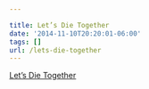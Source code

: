 ```yaml
---

title: Let’s Die Together
date: '2014-11-10T20:20:01-06:00'
tags: []
url: /lets-die-together
---
```

<a href="http://www.theatlantic.com/magazine/archive/2007/05/let-s-die-together/5776/">Let’s Die Together</a><br/>
